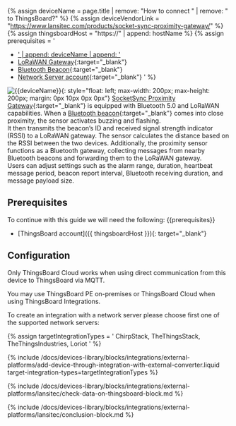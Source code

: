 {% assign deviceName = page.title | remove: "How to connect " | remove: " to ThingsBoard?" %}
{% assign deviceVendorLink = "https://www.lansitec.com/products/socket-sync-proximity-gateway/" %}
{% assign thingsboardHost = "https://" | append: hostName %}
{% assign prerequisites = '
- <a href="' | append: deviceVendorLink | append: '" target="_blank">' | append: deviceName | append: '</a>
- [LoRaWAN Gateway](https://www.lansitec.com/products/outdoor-lorawan-gateway/){:target="_blank"}
- [Bluetooth Beacon](https://www.lansitec.com/products/bluetooth-beacon/){:target="_blank"}
- [Network Server account](https://www.chirpstack.io/){:target="_blank"}
'
%}

![{{deviceName}}](https://img.thingsboard.io/devices-library/{{page.deviceImageFileName}}){: style="float: left; max-width: 200px; max-height: 200px; margin: 0px 10px 0px 0px"}
[SocketSync Proximity Gateway]({{deviceVendorLink}}){:target="_blank"} is equipped with Bluetooth 5.0 and LoRaWAN capabilities. When a [Bluetooth beacon](https://www.lansitec.com/products/bluetooth-beacon/){:target="_blank"} comes into close proximity, the sensor activates buzzing and flashing.<br>
It then transmits the beacon’s ID and received signal strength indicator (RSSI) to a LoRaWAN gateway. 
The sensor calculates the distance based on the RSSI between the two devices. Additionally, the proximity sensor functions as a Bluetooth gateway, collecting messages from nearby Bluetooth beacons and forwarding them to the LoRaWAN gateway.<br>
Users can adjust settings such as the alarm range, duration, heartbeat message period, beacon report interval, Bluetooth receiving duration, and message payload size.

## Prerequisites

To continue with this guide we will need the following:
{{prerequisites}}
- [ThingsBoard account]({{ thingsboardHost }}){: target="_blank"}

## Configuration

Only ThingsBoard Cloud works when using direct communication from this device to ThingsBoard via MQTT.

You may use ThingsBoard PE on-premises or ThingsBoard Cloud when using ThingsBoard Integrations.

To create an integration with a network server please choose first one of the supported network servers:

{% assign targetIntegrationTypes = '
ChirpStack,
TheThingsStack,
TheThingsIndustries,
Loriot
' %}

{% include /docs/devices-library/blocks/integrations/external-platforms/add-device-through-integration-with-external-converter.liquid target-integration-types=targetIntegrationTypes %}

{% include /docs/devices-library/blocks/integrations/external-platforms/lansitec/check-data-on-thingsboard-block.md %}

{% include /docs/devices-library/blocks/integrations/external-platforms/lansitec/conclusion-block.md %}
